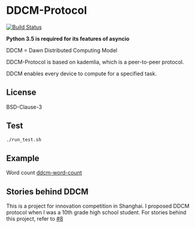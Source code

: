 # DDCM-Protocol

[![Build Status](https://travis-ci.org/SkyZH/ddcm-protocol.svg)](https://travis-ci.org/SkyZH/ddcm-protocol)

**Python 3.5 is required for its features of asyncio**

DDCM = Dawn Distributed Computing Model

DDCM-Protocol is based on kademlia, which is a peer-to-peer protocol.

DDCM enables every device to compute for a specified task.

## License

BSD-Clause-3

## Test

```bash
./run_test.sh
```

## Example

Word count [ddcm-word-count](https://github.com/SkyZH/ddcm-word-count)

## Stories behind DDCM

This is a project for innovation competition in Shanghai. I proposed DDCM protocol when I was a 10th grade high school student. For stories behind this project, refer to [#8](https://github.com/skyzh/ddcm-protocol/issues/8)
